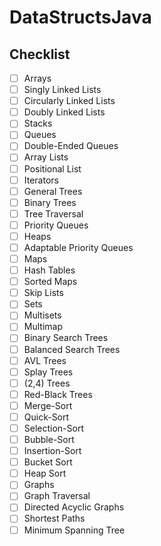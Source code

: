 # DataStructsJava

## Checklist

* [ ] Arrays
* [ ] Singly Linked Lists
* [ ] Circularly Linked Lists
* [ ] Doubly Linked Lists
* [ ] Stacks
* [ ] Queues
* [ ] Double-Ended Queues
* [ ] Array Lists
* [ ] Positional List
* [ ] Iterators
* [ ] General Trees
* [ ] Binary Trees
* [ ] Tree Traversal
* [ ] Priority Queues
* [ ] Heaps
* [ ] Adaptable Priority Queues
* [ ] Maps
* [ ] Hash Tables
* [ ] Sorted Maps
* [ ] Skip Lists
* [ ] Sets
* [ ] Multisets
* [ ] Multimap
* [ ] Binary Search Trees
* [ ] Balanced Search Trees
* [ ] AVL Trees
* [ ] Splay Trees
* [ ] (2,4) Trees
* [ ] Red-Black Trees
* [ ] Merge-Sort
* [ ] Quick-Sort
* [ ] Selection-Sort
* [ ] Bubble-Sort
* [ ] Insertion-Sort
* [ ] Bucket Sort
* [ ] Heap Sort
* [ ] Graphs
* [ ] Graph Traversal
* [ ] Directed Acyclic Graphs
* [ ] Shortest Paths
* [ ] Minimum Spanning Tree
